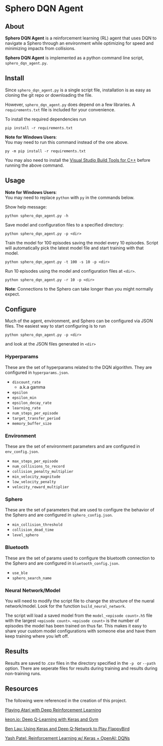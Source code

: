 # Sphero DQN Agent

## About

**Sphero DQN Agent** is a reinforcement learning (RL) agent that uses DQN
to navigate a Sphero through an environment while optimizing for speed
and minimizing impacts from collisions.

**Sphero DQN Agent** is implemented as a python command line script, `sphero_dqn_agent.py`.


## Install

Since `sphero_dqn_agent.py` is a single script file,
installation is as easy as cloning the git repo or downloading the file.

However, `sphero_dqn_agent.py` does depend on a few libraries.
A `requirements.txt` file is included for your convenience.

To install the required dependencies run
```
pip install -r requirements.txt
```

**Note for Windows Users**:\
You may need to run this command instead of the one above.
```
py -m pip install -r requirements.txt
```
You may also need to install the [Visual Studio Build Tools for C++](https://visualstudio.microsoft.com/thank-you-downloading-visual-studio/?sku=BuildTools&rel=16)
before running the above command.


## Usage

**Note for Windows Users**:\
You may need to replace `python` with `py` in the commands below.

Show help message:
```
python sphero_dqn_agent.py -h
```

Save model and configuration files to a specified directory:
```
python sphero_dqn_agent.py -p <dir>
```

Train the model for 100 episodes saving the model every 10 episodes.
Script will automatically pick the latest model file and start training
with that model.
```
python sphero_dqn_agent.py -t 100 -s 10 -p <dir>
```

Run 10 episodes using the model and configuration files at `<dir>`.
```
python sphero_dqn_agent.py -r 10 -p <dir>
```

**Note**: Connections to the Sphero can take longer than you might normally expect.


## Configure

Much of the agent, environment, and Sphero can be configured via JSON files.
The easiest way to start configuring is to run
```
python sphero_dqn_agent.py -p <dir>
```
and look at the JSON files generated in `<dir>`


### Hyperparams

These are the set of hyperparams related to the DQN algorithm.
They are configured in `hyperparams.json`.
* `discount_rate`
  * a.k.a gamma
* `epsilon`
* `epsilon_min`
* `epsilon_decay_rate`
* `learning_rate`
* `num_steps_per_episode`
* `target_transfer_period`
* `memory_buffer_size`


### Environment

These are the set of environment parameters and are configured in `env_config.json`.
* `max_steps_per_episode`
* `num_collisions_to_record`
* `collision_penalty_multiplier`
* `min_velocity_magnitude`
* `low_velocity_penalty`
* `velocity_reward_multiplier`


### Sphero

These are the set of parameters that are used to configure the behavior of the Sphero
and are configured in `sphero_config.json`.
* `min_collision_threshold`
* `collision_dead_time`
* `level_sphero`


### Bluetooth

These are the set of params used to configure the bluetooth connection to the Sphero
and are configured in `bluetooth_config.json`.
* `use_ble`
* `sphero_search_name`


### Neural Network/Model

You will need to modify the script file to change the structure of the nueral network/model.
Look for the function `build_neural_network`.

The script will load a saved model from the `model_<episode count>.h5` file with the largest `<episode count>`.
`<episode count>` is the number of episodes the model has been trained on thus far.
This makes it easy to share your custom model configurations with someone else
and have them keep training where you left off.

## Results
Results are saved to .csv files in the directory specified in the `-p ` or `--path` option.
There are seperate files for results during training and results during non-training runs.

## Resources
The following were referenced in the creation of this project.

[Playing Atari with Deep Reinforcement Learning](https://arxiv.org/pdf/1312.5602v1.pdf)

[keon.io: Deep Q-Learning with Keras and Gym](https://keon.io/deep-q-learning/)

[Ben Lau: Using Keras and Deep Q-Network to Play FlappyBird](https://yanpanlau.github.io/2016/07/10/FlappyBird-Keras.html)

[Yash Patel: Reinforcement Learning w/ Keras + OpenAI: DQNs](https://towardsdatascience.com/reinforcement-learning-w-keras-openai-dqns-1eed3a5338c)
